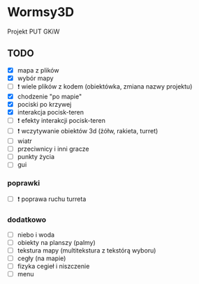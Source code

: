 # Wormsy3D
Projekt PUT GKiW

## TODO

- [x] mapa z plików
- [x] wybór mapy
- [ ] :exclamation: wiele plików z kodem (obiektówka, zmiana nazwy projektu)
- [x] chodzenie "po mapie"
- [x] pociski po krzywej
- [x] interakcja pocisk-teren
- [ ] :exclamation: efekty interakcji pocisk-teren
- [ ] :exclamation: wczytywanie obiektów 3d (żółw, rakieta, turret)
- [ ] wiatr
- [ ] przeciwnicy i inni gracze
- [ ] punkty życia
- [ ] gui

### poprawki
- [ ] :exclamation: poprawa ruchu turreta

### dodatkowo
- [ ] niebo i woda
- [ ] obiekty na planszy (palmy)
- [ ] tekstura mapy (multitekstura z tekstórą wyboru)
- [ ]  cegły (na mapie)
- [ ]  fizyka cegieł i niszczenie 
- [ ]  menu

